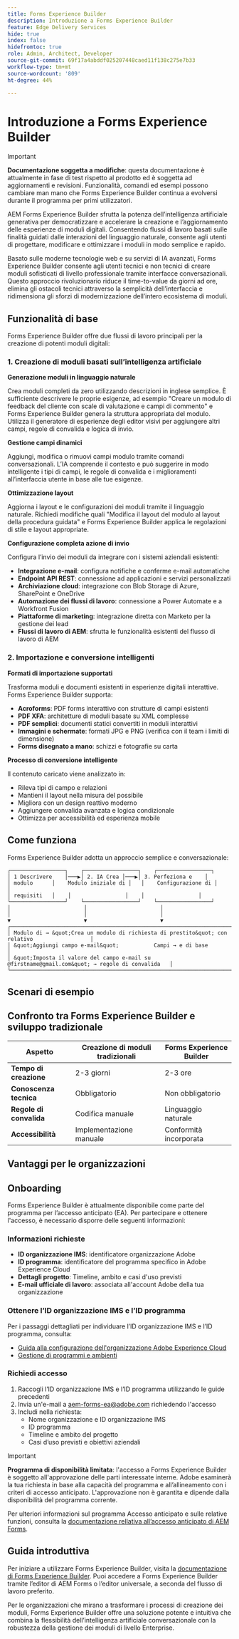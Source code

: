```yaml
---
title: Forms Experience Builder
description: Introduzione a Forms Experience Builder
feature: Edge Delivery Services
hide: true
index: false
hidefromtoc: true
role: Admin, Architect, Developer
source-git-commit: 69f17a4abddf025207448caed11f138c275e7b33
workflow-type: tm+mt
source-wordcount: '809'
ht-degree: 44%

---
```



# Introduzione a Forms Experience Builder

>[!IMPORTANT]
>
> **Documentazione soggetta a modifiche**: questa documentazione è attualmente in fase di test rispetto al prodotto ed è soggetta ad aggiornamenti e revisioni. Funzionalità, comandi ed esempi possono cambiare man mano che Forms Experience Builder continua a evolversi durante il programma per primi utilizzatori.

AEM Forms Experience Builder sfrutta la potenza dell’intelligenza artificiale generativa per democratizzare e accelerare la creazione e l’aggiornamento delle esperienze di moduli digitali. Consentendo flussi di lavoro basati sulle finalità guidati dalle interazioni del linguaggio naturale, consente agli utenti di progettare, modificare e ottimizzare i moduli in modo semplice e rapido.

Basato sulle moderne tecnologie web e su servizi di IA avanzati, Forms Experience Builder consente agli utenti tecnici e non tecnici di creare moduli sofisticati di livello professionale tramite interfacce conversazionali. Questo approccio rivoluzionario riduce il time-to-value da giorni ad ore, elimina gli ostacoli tecnici attraverso la semplicità dell’interfaccia e ridimensiona gli sforzi di modernizzazione dell’intero ecosistema di moduli.

## Funzionalità di base

Forms Experience Builder offre due flussi di lavoro principali per la creazione di potenti moduli digitali:

### &#x200B;1. Creazione di moduli basati sull’intelligenza artificiale

**Generazione moduli in linguaggio naturale**

Crea moduli completi da zero utilizzando descrizioni in inglese semplice. È sufficiente descrivere le proprie esigenze, ad esempio &quot;Creare un modulo di feedback del cliente con scale di valutazione e campi di commento&quot; e Forms Experience Builder genera la struttura appropriata del modulo. Utilizza il generatore di esperienze degli editor visivi per aggiungere altri campi, regole di convalida e logica di invio.

**Gestione campi dinamici**

Aggiungi, modifica o rimuovi campi modulo tramite comandi conversazionali. L’IA comprende il contesto e può suggerire in modo intelligente i tipi di campi, le regole di convalida e i miglioramenti all’interfaccia utente in base alle tue esigenze.

**Ottimizzazione layout**

Aggiorna i layout e le configurazioni dei moduli tramite il linguaggio naturale. Richiedi modifiche quali &quot;Modifica il layout del modulo al layout della procedura guidata&quot; e Forms Experience Builder applica le regolazioni di stile e layout appropriate.

**Configurazione completa azione di invio**

Configura l’invio dei moduli da integrare con i sistemi aziendali esistenti:

- **Integrazione e-mail**: configura notifiche e conferme e-mail automatiche
- **Endpoint API REST**: connessione ad applicazioni e servizi personalizzati
- **Archiviazione cloud**: integrazione con Blob Storage di Azure, SharePoint e OneDrive
- **Automazione dei flussi di lavoro**: connessione a Power Automate e a Workfront Fusion
- **Piattaforme di marketing**: integrazione diretta con Marketo per la gestione dei lead
- **Flussi di lavoro di AEM**: sfrutta le funzionalità esistenti del flusso di lavoro di AEM

### &#x200B;2. Importazione e conversione intelligenti

**Formati di importazione supportati**

Trasforma moduli e documenti esistenti in esperienze digitali interattive. Forms Experience Builder supporta:

- **Acroforms**: PDF forms interattivo con strutture di campi esistenti
- **PDF XFA**: architetture di moduli basate su XML complesse
- **PDF semplici**: documenti statici convertiti in moduli interattivi
- **Immagini e schermate**: formati JPG e PNG (verifica con il team i limiti di dimensione)
- **Forms disegnato a mano**: schizzi e fotografie su carta

**Processo di conversione intelligente**

Il contenuto caricato viene analizzato in:

- Rileva tipi di campo e relazioni
- Mantieni il layout nella misura del possibile
- Migliora con un design reattivo moderno
- Aggiungere convalida avanzata e logica condizionale
- Ottimizza per accessibilità ed esperienza mobile

## Come funziona

Forms Experience Builder adotta un approccio semplice e conversazionale:

    ┌─────────────────┐    ┌─────────────────┐    ┌─────────────────┐
    │ 1 Descrivere    │───▶│ 2. IA Crea │───▶│ 3. Perfeziona e    │
    │ modulo      │    Modulo iniziale di │   │    Configurazione di │      │
    │ requisiti   │    │                 │    │                 │
    └─────────────────┘    └─────────────────┘    └─────────────────┘
    │                       │                       │
    │                       │                       │
    ▼                       ▼                       ▼
    ┌───────────────────────────────────────────────────────────────────────────┐
    │ Modulo di → &quot;Crea un modulo di richiesta di prestito&quot; con relativo                  │
    │ &quot;Aggiungi campo e-mail&quot;           Campi → e di base                          │
    │ &quot;Imposta il valore del campo e-mail su @firstname@gmail.com&quot; → regole di convalida   │
    └───────────────────────────────────────────────────────────────────────────┘

## Scenari di esempio

<!--
<div class="columns">
    <div class="column is-half-tablet is-half-desktop is-one-third-widescreen" aria-label="Transform PDF Forms to Digital Forms">
        <div class="card" style="height: 100%; display: flex; flex-direction: column; height: 100%;">
            <div class="card-content is-padded-small" style="display: flex; flex-direction: column; flex-grow: 1; justify-content: space-between;">
                <div class="top-card-content">
                    <p class="headline is-size-6 has-text-weight-bold">Transform PDF Forms to Digital Forms</p>
                    <p class="is-size-6">Convert Acroforms, XFA PDFs, or flat PDF documents into responsive, interactive digital forms with enhanced functionality.</p>
                </div>
            </div>
        </div>
    </div>
    <div class="column is-half-tablet is-half-desktop is-one-third-widescreen" aria-label="Modernize Legacy XFA Forms">
        <div class="card" style="height: 100%; display: flex; flex-direction: column; height: 100%;">
            <div class="card-content is-padded-small" style="display: flex; flex-direction: column; flex-grow: 1; justify-content: space-between;">
                <div class="top-card-content">
                    <p class="headline is-size-6 has-text-weight-bold">Modernize Legacy XFA Forms</p>
                    <p class="is-size-6">Transform complex XFA applications into modern, accessible digital experiences with improved user workflows.</p>
                </div>
            </div>
        </div>
    </div>
    <div class="column is-half-tablet is-half-desktop is-one-third-widescreen" aria-label="Convert Screenshots to Digital Forms">
        <div class="card" style="height: 100%; display: flex; flex-direction: column; height: 100%;">
            <div class="card-content is-padded-small" style="display: flex; flex-direction: column; flex-grow: 1; justify-content: space-between;">
                <div class="top-card-content">
                    <p class="headline is-size-6 has-text-weight-bold">Convert Screenshots to Digital Forms</p>
                    <p class="is-size-6">Turn images, screenshots, or hand-drawn forms into fully functional digital experiences.</p>
                </div>
            </div>
        </div>
    </div>
</div>
-->

<!-- #### Import and Enhance Web Forms

Import existing HTML forms and enhance them with advanced features while preserving existing functionality.

**Key benefits:**

- Advanced validation and business logic
- Conditional field behaviors
- Multi-channel submission options
- Enhanced user experience design -->

## Confronto tra Forms Experience Builder e sviluppo tradizionale

| Aspetto | Creazione di moduli tradizionali | Forms Experience Builder |
|--------|---------------------------|----------------------|
| **Tempo di creazione** | 2-3 giorni | 2-3 ore |
| **Conoscenza tecnica** | Obbligatorio | Non obbligatorio |
| **Regole di convalida** | Codifica manuale | Linguaggio naturale |
| **Accessibilità** | Implementazione manuale | Conformità incorporata |


## Vantaggi per le organizzazioni

<!--
<div class="columns">
    <div class="column is-half-tablet is-half-desktop is-one-third-widescreen" aria-label="Democratized Form Creation">
        <div class="card" style="height: 100%; display: flex; flex-direction: column; height: 100%;">
            <div class="card-content is-padded-small" style="display: flex; flex-direction: column; flex-grow: 1; justify-content: space-between;">
                <div class="top-card-content">
                    <p class="headline is-size-6 has-text-weight-bold">Democratized Form Creation</p>
                    <p class="is-size-6">Empower non-technical users to create sophisticated forms without programming knowledge through natural language conversations.</p>
                </div>
            </div>
        </div>
    </div>
    <div class="column is-half-tablet is-half-desktop is-one-third-widescreen" aria-label="Reduced Time to Value (TTV)">
        <div class="card" style="height: 100%; display: flex; flex-direction: column; height: 100%;">
            <div class="card-content is-padded-small" style="display: flex; flex-direction: column; flex-grow: 1; justify-content: space-between;">
                <div class="top-card-content">
                    <p class="headline is-size-6 has-text-weight-bold">Reduced Time to Value (TTV)</p>
                    <p class="is-size-6">Dramatically accelerate form development from days to hours, enabling faster go-to-market for digital initiatives.</p>
                </div>
            </div>
        </div>
    </div>
    <div class="column is-half-tablet is-half-desktop is-one-third-widescreen" aria-label="Interface Simplicity">
        <div class="card" style="height: 100%; display: flex; flex-direction: column; height: 100%;">
            <div class="card-content is-padded-small" style="display: flex; flex-direction: column; flex-grow: 1; justify-content: space-between;">
                <div class="top-card-content">
                    <p class="headline is-size-6 has-text-weight-bold">Interface Simplicity</p>
                    <p class="is-size-6">Eliminate the learning curve with an intuitive conversational interface, reducing training time and increasing adoption.</p>
                </div>
            </div>
        </div>
    </div>
    <div class="column is-half-tablet is-half-desktop is-one-third-widescreen" aria-label="Scaling Modernization Efforts">
        <div class="card" style="height: 100%; display: flex; flex-direction: column; height: 100%;">
            <div class="card-content is-padded-small" style="display: flex; flex-direction: column; flex-grow: 1; justify-content: space-between;">
                <div class="top-card-content">
                    <p class="headline is-size-6 has-text-weight-bold">Scaling Modernization Efforts</p>
                    <p class="is-size-6">Modernize legacy form portfolios efficiently, preserving business logic and enhancing user experience across your entire form ecosystem.</p>
                </div>
            </div>
        </div>
    </div>
</div>
-->

## Onboarding

Forms Experience Builder è attualmente disponibile come parte del programma per l’accesso anticipato (EA). Per partecipare e ottenere l&#39;accesso, è necessario disporre delle seguenti informazioni:

### Informazioni richieste

- **ID organizzazione IMS**: identificatore organizzazione Adobe
- **ID programma**: identificatore del programma specifico in Adobe Experience Cloud
- **Dettagli progetto**: Timeline, ambito e casi d&#39;uso previsti
- **E-mail ufficiale di lavoro**: associata all&#39;account Adobe della tua organizzazione

### Ottenere l’ID organizzazione IMS e l’ID programma

Per i passaggi dettagliati per individuare l’ID organizzazione IMS e l’ID programma, consulta:

- [Guida alla configurazione dell&#39;organizzazione Adobe Experience Cloud](/help/onboarding/cloud-manager-introduction.md)
- [Gestione di programmi e ambienti](/help/implementing/cloud-manager/getting-access-to-aem-in-cloud/program-types.md)

### Richiedi accesso

1. Raccogli l’ID organizzazione IMS e l’ID programma utilizzando le guide precedenti
2. Invia un&#39;e-mail a [aem-forms-ea@adobe.com](mailto:aem-forms-ea@adobe.com) richiedendo l&#39;accesso
3. Includi nella richiesta:
   - Nome organizzazione e ID organizzazione IMS
   - ID programma
   - Timeline e ambito del progetto
   - Casi d’uso previsti e obiettivi aziendali

>[!IMPORTANT]
>
> **Programma di disponibilità limitata**: l&#39;accesso a Forms Experience Builder è soggetto all&#39;approvazione delle parti interessate interne. Adobe esaminerà la tua richiesta in base alla capacità del programma e all’allineamento con i criteri di accesso anticipato. L&#39;approvazione non è garantita e dipende dalla disponibilità del programma corrente.

Per ulteriori informazioni sul programma Accesso anticipato e sulle relative funzioni, consulta la [documentazione rellativa all’accesso anticipato di AEM Forms](/help/forms/early-access-ea-features.md).

## Guida introduttiva

Per iniziare a utilizzare Forms Experience Builder, visita la [documentazione di Forms Experience Builder](forms-ai-assistant-getting-started.md). Puoi accedere a Forms Experience Builder tramite l’editor di AEM Forms o l’editor universale, a seconda del flusso di lavoro preferito.

Per le organizzazioni che mirano a trasformare i processi di creazione dei moduli, Forms Experience Builder offre una soluzione potente e intuitiva che combina la flessibilità dell’intelligenza artificiale conversazionale con la robustezza della gestione dei moduli di livello Enterprise.
